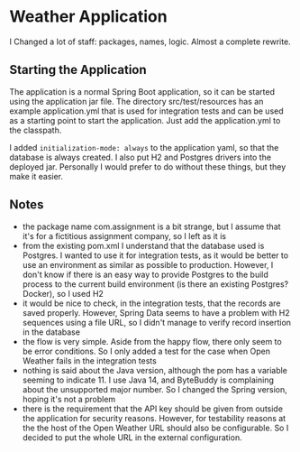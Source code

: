 # Weather Application

I Changed a lot of staff: packages, names, logic. Almost a complete rewrite. 

## Starting the Application

The application is a normal Spring Boot application, so it can be started using the application jar file.
The directory src/test/resources has an example application.yml that is used for integration tests and can be used as a starting point to
start the application. Just add the application.yml to the classpath.

I added `initialization-mode: always` to the application yaml, so that the database is always created. I also put H2 and Postgres
drivers into the deployed jar. Personally I would prefer to do without these things, but they make it easier.


## Notes
- the package name com.assignment is a bit strange, but I assume that it's for a fictitious assignment company, so I left as it is
- from the existing pom.xml I understand that the database used is Postgres. I wanted to use it for integration tests, as it would be better to
use an environment as similar as possible to production. However, I don't know if there is an easy way to provide Postgres to the build process
to the current build environment (is there an existing Postgres? Docker), so I used H2
- it would be nice to check, in the integration tests, that the records are saved properly. However, Spring Data seems to have a problem with H2
sequences using a file URL, so I didn't manage to verify record insertion in the database
- the flow is very simple. Aside from the happy flow, there only seem to be error conditions. So I only added a test for the case when
Open Weather fails in the integration tests
- nothing is said about the Java version, although the pom has a variable seeming to indicate 11. I use Java 14,
and ByteBuddy is complaining about the unsupported major number. So I changed the Spring version, hoping it's not a problem
- there is the requirement that the API key should be given from outside the application for security reasons. However, for testability reasons
at the the host of the Open Weather URL should also be configurable. So I decided to put the whole URL in the external configuration.